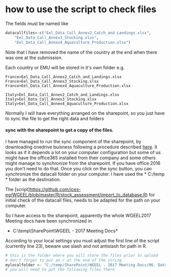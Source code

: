 # how to use the script to check files

The fields must be named like 

````r
datacallfiles<-c("Eel_Data_Call_Annex2_Catch_and_Landings.xlsx",
    "Eel_Data_Call_Annex3_Stocking.xlsx",
    "Eel_Data_Call_Annex4_Aquaculture_Production.xlsx")
````
Note that I have removed the name of the country at the end when there was one at the submission.

Each country or EMU will be stored in it's own folder e.g.

````
France>Eel_Data_Call_Annex2_Catch_and_Landings.xlsx
France>Eel_Data_Call_Annex3_Stocking.xlsx
France>Eel_Data_Call_Annex4_Aquaculture_Production.xlsx

Italy>Eel_Data_Call_Annex2_Catch_and_Landings.xlsx
Italy>Eel_Data_Call_Annex3_Stocking.xlsx
Italy>Eel_Data_Call_Annex4_Aquaculture_Production.xlsx
````
Normally I will have everything arranged on the sharepoint, so you just have to sync the file to get the right data and folders
#### sync with the sharepoint to get a copy of the files.
I have managed to run the sync component of the sharepoint, by downloading onedrive buisness following a procedure
described [here](https://support.microsoft.com/en-us/help/2903984/how-to-install-onedrive-for-business-for-sharepoint-and-sharepoint-onl).
It looks as if it depends a lot on your computer configuration but some of us might have the office365 installed from their company
and some others might manage to synchronize from the sharepoint. If you have office 2016 you don't need to do that. Once you click on the sync button,
you can synchronize the datacall folder on your computer. I have used the * C:/temp * folder as the destination.

The [script]https://github.com/ices-eg/WGEEL/blob/master/R/stock_assessment/import_to_database.R)  for initial check of the datacall files, 
 needs to be adapted for the path on your computer.


So I have access to the sharepoint, apparently the whole WGEEL2017 Meeting docs have been synchronized in 
* C:\temp\SharePoint\WGEEL - 2017 Meeting Docs\* 

According to your local settings you must adjust the first line of the script (currently line 23), beware use slash and not antislash for path in R.
````r
# this is the folder where you will store the files prior to upload
# don't forget to put an / at the end of the string
mylocalfolder <- "C:/temp/SharePoint/WGEEL - 2017 Meeting Docs/06. Data/datacall"
# you will need to put the following files there
````
